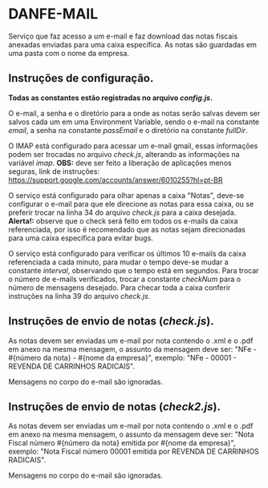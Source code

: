 # DANFE-MAIL

Serviço que faz acesso a um e-mail e faz download das notas fiscais anexadas enviadas para uma caixa especifica. As notas são guardadas em uma pasta com o nome da empresa.

## Instruções de configuração.

**Todas as constantes estão registradas no arquivo _config.js_.**

O e-mail, a senha e o diretório para a onde as notas serão salvas devem ser salvos cada um em uma Environment Variable, sendo o e-mail na constante _email_, a senha na constante _passEmail_ e o diretório na constante _fullDir_.

O IMAP está configurado para acessar um e-mail gmail, essas informações podem ser trocadas no arquivo _check.js_, alterando as informações na variável _imap_. 
**OBS:** deve ser feito a liberação de aplicações menos seguras, link de instruções: https://support.google.com/accounts/answer/6010255?hl=pt-BR

O serviço está configurado para olhar apenas a caixa "Notas", deve-se configurar o e-mail para que ele direcione as notas para essa caixa, ou se preferir trocar na linha 34 do arquivo _check.js_ para a caixa desejada. 
**Alerta!:** observe que o check será feito em todos os e-mails da caixa referenciada, por isso é recomendado que as notas sejam direcionadas para uma caixa especifica para evitar bugs.

O serviço está configurado para verificar os últimos 10 e-mails da caixa referenciada a cada minuto, para mudar o tempo deve-se mudar a constante _interval_, observando que o tempo está em segundos. Para trocar o número de e-mails verificados, trocar a constante _checkNum_ para o número de mensagens desejado. Para checar toda a caixa conferir instruções na linha 39 do arquivo _check.js_.

## Instruções de envio de notas (_check.js_).

As notas devem ser enviadas um e-mail por nota contendo o .xml e o .pdf em anexo na mesma mensagem, o assunto da mensagem deve ser: "NFe - #{número da nota} - #{nome da empresa}", exemplo: "NFe - 00001 - REVENDA DE CARRINHOS RADICAIS".

Mensagens no corpo do e-mail são ignoradas.

## Instruções de envio de notas (_check2.js_).

As notas devem ser enviadas um e-mail por nota contendo o .xml e o .pdf em anexo na mesma mensagem, o assunto da mensagem deve ser: "Nota Fiscal número #{número da nota} emitida por #{nome da empresa}", exemplo: "Nota Fiscal número 00001 emitida por REVENDA DE CARRINHOS RADICAIS".

Mensagens no corpo do e-mail são ignoradas.